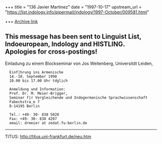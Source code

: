 +++
title = "136 Javier Martinez"
date = "1997-10-17"
upstream_url = "https://list.indology.info/pipermail/indology/1997-October/009581.html"

+++
[Archive link](https://list.indology.info/pipermail/indology/1997-October/009581.html)

This message has been sent to Linguist List, Indoeuropean,
Indology and HISTLING. Apologies for cross-postings!
-------------

Einladung zu einem Blockseminar
      von Jos Weitenberg,
      Universitdt Leiden,

      Einf|hrung ins Armenische
      14.-18. September 1998
      10.00 bis 17.00 Uhr tdglich

      Anmeldung und Information:
      Prof. Dr. M. Meier-Br|gger,
      Seminar f|r Vergleichende und Indogermanische Sprachwissenschaft
      Fabeckstra_e 7
      D-14195 Berlin

      Tel.: +49- 30- 838 5028
      Fax: +49- 30- 838 4207
      email: drmeier at zedat.fu-berlin.de
_____________
TITUS: http://titus.uni-frankfurt.de/neu.htm



